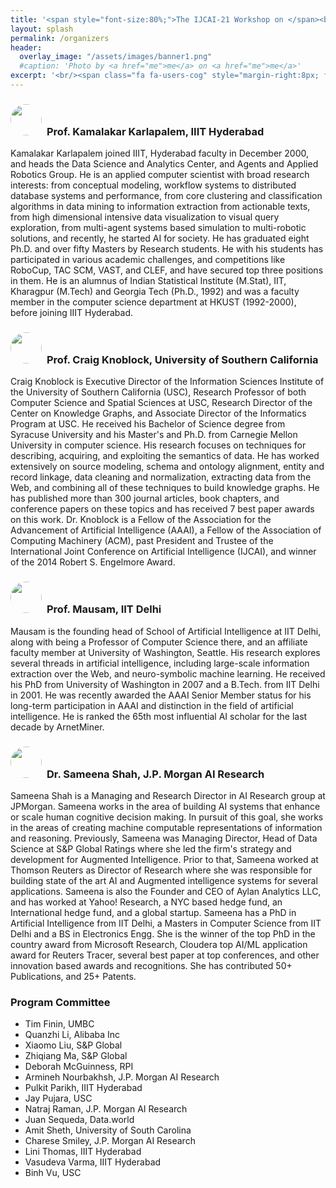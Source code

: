 ```yaml
---
title: '<span style="font-size:80%;">The IJCAI-21 Workshop on </span><br>Applied Semantics Extraction and Analytics  <span style="font-size:70%;">(ASEA)</span>'
layout: splash
permalink: /organizers
header:
  overlay_image: "/assets/images/banner1.png"
  #caption: 'Photo by <a href="me">me</a> on <a href="me">me</a>'
excerpt: '<br/><span class="fa fa-users-cog" style="margin-right:8px; font-size: 90%;"></span>ASEA Organizing Committee<br/>'
---
```

<div>
</div>
<h3><img src="/ijcai-asea2021/assets/images/kamal.jpg" style="height:50px; border-radius:50%; margin-right:8px;">Prof. Kamalakar Karlapalem, IIIT Hyderabad</h3>
Kamalakar Karlapalem joined IIIT, Hyderabad faculty in December 2000, and heads the Data Science and Analytics Center,
and Agents and Applied Robotics Group. He is an applied computer scientist with broad research interests: from conceptual
modeling, workflow systems to distributed database systems and performance, from core clustering and classification
algorithms in data mining to information extraction from actionable texts, from high dimensional intensive data visualization to
visual query exploration, from multi-agent systems based simulation to multi-robotic solutions, and recently, he started AI for
society. He has graduated eight Ph.D. and over fifty Masters by Research students. He with his students has participated in
various academic challenges, and competitions like RoboCup, TAC SCM, VAST, and CLEF, and have secured top three
positions in them. He is an alumnus of Indian Statistical Institute (M.Stat), IIT, Kharagpur (M.Tech) and Georgia Tech (Ph.D., 1992) and was a faculty member in the computer science department at HKUST (1992-2000), before joining IIIT Hyderabad.

<h3><img src="/ijcai-asea2021/assets/images/knoblock.jpg" style="height:50px; border-radius:50%; margin-right:8px;">Prof. Craig Knoblock, University of Southern California</h3>
Craig Knoblock is Executive Director of the Information Sciences Institute of the University of Southern California (USC),
Research Professor of both Computer Science and Spatial Sciences at USC, Research Director of the Center on Knowledge
Graphs, and Associate Director of the Informatics Program at USC.
He received his Bachelor of Science degree from Syracuse University and his Master's and Ph.D. from Carnegie Mellon
University in computer science. His research focuses on techniques for describing, acquiring, and exploiting the semantics of
data. He has worked extensively on source modeling, schema and ontology alignment, entity and record linkage, data cleaning
and normalization, extracting data from the Web, and combining all of these techniques to build knowledge graphs. He has
published more than 300 journal articles, book chapters, and conference papers on these topics and has received 7 best
paper awards on this work. Dr. Knoblock is a Fellow of the Association for the Advancement of Artificial Intelligence (AAAI), a Fellow of the Association of Computing Machinery (ACM), past President and Trustee of the International Joint Conference on Artificial Intelligence
(IJCAI), and winner of the 2014 Robert S. Engelmore Award.

<h3><img src="/ijcai-asea2021/assets/images/mausam.jpg" style="height:50px; border-radius:50%; margin-right:8px;">Prof. Mausam, IIT Delhi</h3>
Mausam is the founding head of School of Artificial Intelligence at IIT Delhi, along with being a Professor of Computer Science
there, and an affiliate faculty member at University of Washington, Seattle. His research explores several threads in artificial
intelligence, including large-scale information extraction over the Web, and neuro-symbolic machine learning. He received his
PhD from University of Washington in 2007 and a B.Tech. from IIT Delhi in 2001. He was recently awarded the AAAI Senior
Member status for his long-term participation in AAAI and distinction in the field of artificial intelligence. He is ranked the 65th
most influential AI scholar for the last decade by ArnetMiner.

<h3><img src="/ijcai-asea2021/assets/images/sameena.jpg" style="height:50px; border-radius:50%; margin-right:8px;">Dr. Sameena Shah, J.P. Morgan AI Research</h3>
Sameena Shah is a Managing and Research Director in AI Research group at JPMorgan. Sameena works in the area of
building AI systems that enhance or scale human cognitive decision making. In pursuit of this goal, she works in the areas of
creating machine computable representations of information and reasoning. Previously, Sameena was Managing Director, Head of Data Science at S&P Global Ratings where she led the firm's strategy and development for Augmented Intelligence. Prior to that, Sameena worked at Thomson Reuters as Director of Research where she was responsible for building state of the art AI and Augmented intelligence systems for several applications. Sameena is also the Founder and CEO of Aylan Analytics LLC, and has worked at Yahoo! Research, a NYC based hedge
fund, an International hedge fund, and a global startup. Sameena has a PhD in Artificial Intelligence from IIT Delhi, a Masters in Computer Science from IIT Delhi and a BS in Electronics Engg. She is the winner of the top PhD in the country award from Microsoft Research, Cloudera top AI/ML application award for Reuters Tracer, several best paper at top conferences, and other innovation based awards and recognitions. She has contributed 50+ Publications, and 25+ Patents.

<h3>Program Committee</h3>

- Tim Finin, UMBC
- Quanzhi Li, Alibaba Inc
- Xiaomo Liu, S&P Global
- Zhiqiang Ma, S&P Global
- Deborah McGuinness, RPI
- Armineh Nourbakhsh, J.P. Morgan AI Research
- Pulkit Parikh, IIIT Hyderabad
- Jay Pujara, USC
- Natraj Raman, J.P. Morgan AI Research
- Juan Sequeda, Data.world
- Amit Sheth, University of South Carolina
- Charese Smiley, J.P. Morgan AI Research
- Lini Thomas, IIIT Hyderabad
- Vasudeva Varma, IIIT Hyderabad
- Binh Vu, USC





